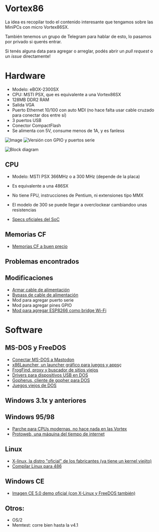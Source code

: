 # Vortex86

La idea es recopilar todo el contenido interesante que tengamos sobre las MiniPCs con micro Vortex86SX.

También tenemos un grupo de Telegram para hablar de esto, lo pasamos por privado si querés entrar.

Si tenés alguna data para agregar o arreglar, podés abrir un _pull request_ o un _issue_ directamente! 

# Hardware

- Modelo: eBOX-2300SX
- CPU: MSTI PSX, que es equivalente a una Vortex86SX
- 128MB DDR2 RAM
- Salida VGA
- Puerto Ethernet 10/100 con auto MDI (no hace falta usar cable cruzado para conectar dos entre sí)
- 3 puertos USB
- Conector CompactFlash
- Se alimenta con 5V, consume menos de 1A, y es fanless

![Image](https://m.media-amazon.com/images/I/41fR1BKOhvL._AC_UF894,1000_QL80_.jpg)
![Versión con GPIO y puertos serie](https://upload.wikimedia.org/wikipedia/commons/thumb/e/ec/EBOX_PC_2300_SX_internal.jpg/562px-EBOX_PC_2300_SX_internal.jpg)

![Block diagram](https://www.dmp.com.tw/tech/vortex86sx/img/Vortex86SX_block_diagram.gif)

## CPU
- Modelo: MSTI PSX 366MHz o a 300 MHz (depende de la placa)
- Es equivalente a una 486SX
- No tiene FPU, instrucciones de Pentium, ni extensiones tipo MMX
- El modelo de 300 se puede llegar a overclockear cambiandoo unas resistencias

- [Specs oficiales del SoC](https://www.dmp.com.tw/tech/vortex86sx/)

## Memorias CF
- [Memorias CF a buen precio](https://articulo.mercadolibre.com.ar/MLA-873109407-apacer-memoria-compact-flesh-cf5-32-gb-_JM?quantity=1)

## Problemas encontrados

## Modificaciones

- [Armar cable de alimentación](https://www.youtube.com/watch?v=gUz2xTNYLwo&t=72s)
- [Bypass de cable de alimentación](mod_power_bypass.md)
- Mod para agregar puerto serie
- Mod para agregar pines GPIO
- [Mod para agregar ESP8266 como bridge Wi-Fi](https://vintage2000.org/dos/serial_wifi_adapter)

# Software

## MS-DOS y FreeDOS
- [Conectar MS-DOS a Mastodon](https://fabulous.systems/posts/2023/08/connecting-ms-dos-to-the-internet-and-the-fediverse/)
- [x86Launcher, un launcher gráfico para juegos y apps](https://github.com/megatron-uk/x86Launcher)ç
- [FrogFind, proxy y buscador de sitios viejos](http://frogfind.com/)
- [Drivers para dispositivos USB en DOS](https://www.bretjohnson.us/)
- [Gopherus, cliente de gopher para DOS](https://sourceforge.net/projects/gopherus/)
- [Juegos viejos de DOS](https://archive.org/details/DOSGamesCollection2015)

## Windows 3.1x y anteriores

## Windows 95/98
- [Parche para CPUs modernas, no hace nada en las Vortex](https://github.com/JHRobotics/patcher9x)
- [Protoweb, una máquina del tiempo de internet](https://protoweb.org/)

## Linux
- [X-linux, la distro "oficial" de los fabricantes (ya tiene un kernel viejito)](http://www.dmp.com.tw/tech/os-xlinux/xlinux-manual-5.7.htm)
- [Compilar Linux para 486](https://ocawesome101.github.io/486-linux.html)

## Windows CE
- [Imagen CE 5.0 demo oficial (con X-Linux y FreeDOS también)](http://www.dmp.com.tw/tech/vortex86sx/demo/070529.GHO)

## Otros: 
- OS/2
- Memtest: corre bien hasta la v4.1

